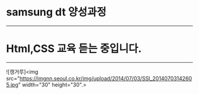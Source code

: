 # samsung dt 양성과정
---
# Html,CSS 교육 듣는 중입니다.
---
![캥거루]<img src="https://imgnn.seoul.co.kr/img/upload/2014/07/03/SSI_20140703142605.jpg" width="30" height="30".>
